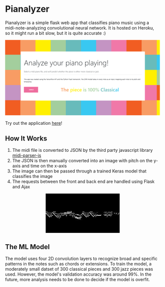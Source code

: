 # Pianalyzer

Pianalyzer is a simple flask web app that classifies piano music using a midi-note-analyzing convolutional neural network. It is hosted on Heroku, so it might run a bit slow, but it is quite accurate :)

![Pianalyzer cover photo](https://github.com/nathanlm511/pianalyzer/blob/master/static/images/pianalyze.PNG "Cover Photo")

Try out the application [here](https://aqueous-bastion-23196.herokuapp.com/)!

## How It Works 
1. The midi file is converted to JSON by the third party javascript library [midi-parser-js](https://github.com/colxi/midi-parser-js)
2. The JSON is then manually converted into an image with pitch on the y-axis and time on the x-axis
3. The image can then be passed through a trained Keras model that classifies the image
4. The requests between the front and back end are handled using Flask and Ajax
<p align="center">
  <img src="https://github.com/nathanlm511/pianalyzer/blob/master/static/images/chpn-p12.mid.json.jpg" />
</p>

## The ML Model
The model uses four 2D convolution layers to recognize broad and specific patterns in the notes such as chords or extensions. To train the model, a moderately small datset of 300 classical pieces and 300 jazz pieces was used. However, the model's validation accuracy was around 99%. In the future, more analysis needs to be done to decide if the model is overfit.
